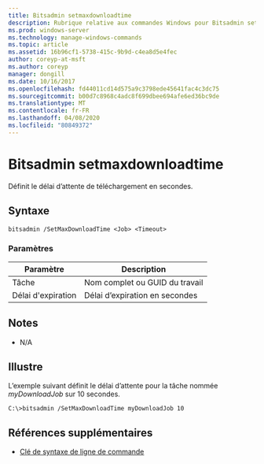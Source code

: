 ```yaml
---
title: Bitsadmin setmaxdownloadtime
description: Rubrique relative aux commandes Windows pour Bitsadmin setmaxdownloadtime, qui définit le délai d’attente de téléchargement en secondes.
ms.prod: windows-server
ms.technology: manage-windows-commands
ms.topic: article
ms.assetid: 16b96cf1-5738-415c-9b9d-c4ea8d5e4fec
author: coreyp-at-msft
ms.author: coreyp
manager: dongill
ms.date: 10/16/2017
ms.openlocfilehash: fd44011cd14d575a9c3798ede45641fac4c3dc75
ms.sourcegitcommit: b00d7c8968c4adc8f699dbee694afe6ed36bc9de
ms.translationtype: MT
ms.contentlocale: fr-FR
ms.lasthandoff: 04/08/2020
ms.locfileid: "80849372"
---
```

# <a name="bitsadmin-setmaxdownloadtime"></a>Bitsadmin setmaxdownloadtime

Définit le délai d’attente de téléchargement en secondes.

## <a name="syntax"></a>Syntaxe

```
bitsadmin /SetMaxDownloadTime <Job> <Timeout>
```

### <a name="parameters"></a>Paramètres

|Paramètre|Description|
|---------|-----------|
|Tâche|Nom complet ou GUID du travail|
|Délai d'expiration|Délai d’expiration en secondes|

## <a name="remarks"></a>Notes

-   N/A

## <a name="examples"></a><a name=BKMK_examples></a>Illustre

L’exemple suivant définit le délai d’attente pour la tâche nommée *myDownloadJob* sur 10 secondes.
```
C:\>bitsadmin /SetMaxDownloadTime myDownloadJob 10
```

## <a name="additional-references"></a>Références supplémentaires

- [Clé de syntaxe de ligne de commande](command-line-syntax-key.md)